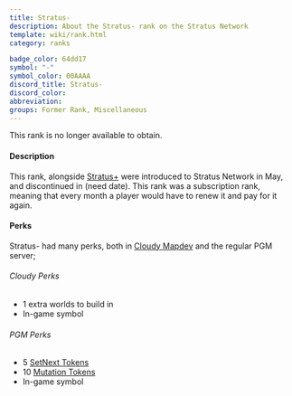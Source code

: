 ```yaml
---
title: Stratus-
description: About the Stratus- rank on the Stratus Network
template: wiki/rank.html
category: ranks

badge_color: 64dd17
symbol: "-"
symbol_color: 00AAAA
discord_title: Stratus-
discord_color: 
abbreviation: 
groups: Former Rank, Miscellaneous
---
```


This rank is no longer available to obtain.

#### Description

This rank, alongside [Stratus+](https://mcresourcepile.github.io/addon-project/wiki/ranks/stratusplus) were introduced to Stratus Network in May, and discontinued in (need date). This rank was a subscription rank, meaning that every month a player would have to renew it and pay for it again.

#### Perks

Stratus- had many perks, both in [Cloudy Mapdev](https://mcresourcepile.github.io/addon-project/wiki/history) and the regular PGM server;

###### Cloudy Perks
- 1 extra worlds to build in
- In-game symbol 

###### PGM Perks
- 5 [SetNext Tokens](https://mcresourcepile.github.io/addon-project/wiki/gameplay/tokens#setnext-tokens)
- 10 [Mutation Tokens](https://mcresourcepile.github.io/addon-project/wiki/gameplay/tokens#mutation-tokens)
- In-game symbol
